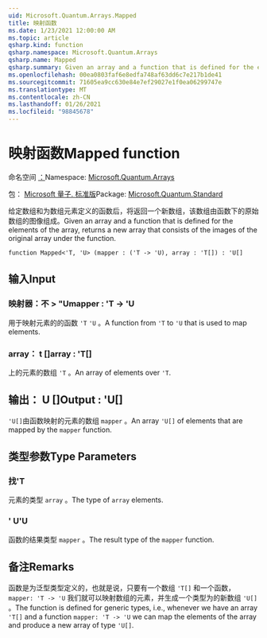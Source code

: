 ```yaml
---
uid: Microsoft.Quantum.Arrays.Mapped
title: 映射函数
ms.date: 1/23/2021 12:00:00 AM
ms.topic: article
qsharp.kind: function
qsharp.namespace: Microsoft.Quantum.Arrays
qsharp.name: Mapped
qsharp.summary: Given an array and a function that is defined for the elements of the array, returns a new array that consists of the images of the original array under the function.
ms.openlocfilehash: 00ea0803faf6e8edfa748af63dd6c7e217b1de41
ms.sourcegitcommit: 71605ea9cc630e84e7ef29027e1f0ea06299747e
ms.translationtype: MT
ms.contentlocale: zh-CN
ms.lasthandoff: 01/26/2021
ms.locfileid: "98845678"
---
```

# <a name="mapped-function"></a><span data-ttu-id="aa04c-102">映射函数</span><span class="sxs-lookup"><span data-stu-id="aa04c-102">Mapped function</span></span>

<span data-ttu-id="aa04c-103">命名空间 [：](xref:Microsoft.Quantum.Arrays)</span><span class="sxs-lookup"><span data-stu-id="aa04c-103">Namespace: [Microsoft.Quantum.Arrays](xref:Microsoft.Quantum.Arrays)</span></span>

<span data-ttu-id="aa04c-104">包： [Microsoft 量子. 标准版](https://nuget.org/packages/Microsoft.Quantum.Standard)</span><span class="sxs-lookup"><span data-stu-id="aa04c-104">Package: [Microsoft.Quantum.Standard](https://nuget.org/packages/Microsoft.Quantum.Standard)</span></span>


<span data-ttu-id="aa04c-105">给定数组和为数组元素定义的函数后，将返回一个新数组，该数组由函数下的原始数组的图像组成。</span><span class="sxs-lookup"><span data-stu-id="aa04c-105">Given an array and a function that is defined for the elements of the array, returns a new array that consists of the images of the original array under the function.</span></span>

```qsharp
function Mapped<'T, 'U> (mapper : ('T -> 'U), array : 'T[]) : 'U[]
```


## <a name="input"></a><span data-ttu-id="aa04c-106">输入</span><span class="sxs-lookup"><span data-stu-id="aa04c-106">Input</span></span>

### <a name="mapper--t---u"></a><span data-ttu-id="aa04c-107">映射器：不 > "U</span><span class="sxs-lookup"><span data-stu-id="aa04c-107">mapper : 'T -> 'U</span></span>

<span data-ttu-id="aa04c-108">用于映射元素的的函数 `'T` `'U` 。</span><span class="sxs-lookup"><span data-stu-id="aa04c-108">A function from `'T` to `'U` that is used to map elements.</span></span>


### <a name="array--t"></a><span data-ttu-id="aa04c-109">array： t []</span><span class="sxs-lookup"><span data-stu-id="aa04c-109">array : 'T[]</span></span>

<span data-ttu-id="aa04c-110">上的元素的数组 `'T` 。</span><span class="sxs-lookup"><span data-stu-id="aa04c-110">An array of elements over `'T`.</span></span>



## <a name="output--u"></a><span data-ttu-id="aa04c-111">输出： U []</span><span class="sxs-lookup"><span data-stu-id="aa04c-111">Output : 'U[]</span></span>

<span data-ttu-id="aa04c-112">`'U[]`由函数映射的元素的数组 `mapper` 。</span><span class="sxs-lookup"><span data-stu-id="aa04c-112">An array `'U[]` of elements that are mapped by the `mapper` function.</span></span>

## <a name="type-parameters"></a><span data-ttu-id="aa04c-113">类型参数</span><span class="sxs-lookup"><span data-stu-id="aa04c-113">Type Parameters</span></span>

### <a name="t"></a><span data-ttu-id="aa04c-114">找</span><span class="sxs-lookup"><span data-stu-id="aa04c-114">'T</span></span>

<span data-ttu-id="aa04c-115">元素的类型 `array` 。</span><span class="sxs-lookup"><span data-stu-id="aa04c-115">The type of `array` elements.</span></span>
### <a name="u"></a><span data-ttu-id="aa04c-116">' U</span><span class="sxs-lookup"><span data-stu-id="aa04c-116">'U</span></span>

<span data-ttu-id="aa04c-117">函数的结果类型 `mapper` 。</span><span class="sxs-lookup"><span data-stu-id="aa04c-117">The result type of the `mapper` function.</span></span>

## <a name="remarks"></a><span data-ttu-id="aa04c-118">备注</span><span class="sxs-lookup"><span data-stu-id="aa04c-118">Remarks</span></span>

<span data-ttu-id="aa04c-119">函数是为泛型类型定义的，也就是说，只要有一个数组 `'T[]` 和一个函数， `mapper: 'T -> 'U` 我们就可以映射数组的元素，并生成一个类型为的新数组 `'U[]` 。</span><span class="sxs-lookup"><span data-stu-id="aa04c-119">The function is defined for generic types, i.e., whenever we have an array `'T[]` and a function `mapper: 'T -> 'U` we can map the elements of the array and produce a new array of type `'U[]`.</span></span>